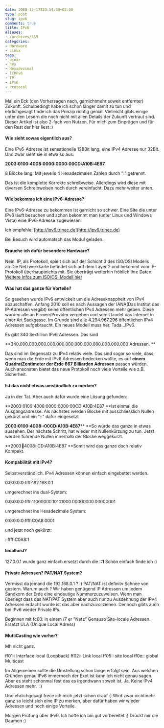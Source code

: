 ```yaml
---
date: 2008-12-17T23:54:39+02:00
type: post
slug: ipv6
comments: true
title: IPv6
aliases:
- /archives/363
categories:
- Hardware
- Linux
tags:
- binär
- hex
- Hexadezimal
- ICMPv6
- IP
- IPv6
- Protocol
---
```


Mal ein Eck (den Vorhersagen nach, garnichtmehr soweit entfernter) Zukunft. Schulbedingt habe ich schon länger damit zu tun und ehrlichgesagt finde ich das Prinzip richtig genial. Vielleicht gibts einige unter den Lesern die noch nicht mit allen Details der Zukunft vertraut sind. Dieser Artikel ist also 2-fach von Nutzen. Für mich zum Einprägen und für den Rest der hier liest :)


#### Wie sieht sowas eigentilch aus?


Eine IPv6-Adresse ist sensationelle 128Bit lang, eine IPv4 Adresse nur 32Bit. Und zwar sieht sie in etwa so aus:

**2003:0100:4008:0000:0000:00CD:A10B:4E87**

8 Blöcke lang. Mit jeweils 4 Hexadezimalen Zahlen durch ":" getrennt.

Das ist die komplette Korrekte schreibweise. Allerdings wird diese mit diversen Schreibweisen noch durch vereinfacht.
Dazu mehr weiter unten.


#### Wie bekomme ich eine IPv6-Adresse?


Eine IPv6-Adresse zu bekommen ist garnicht so schwer. Eine Site die unter IPv6 läuft besuchen und schon bekommt man
(unter Linux und Windows Vista) eine IPv6-Adresse zugewiesen.

Ich empfehle: [http://ipv6.trinec.de](http://ipv6.trinec.de)

Bei Besuch wird automatsch das Modul geladen.


#### Brauche ich dafür besondere Hardware?


Nein. IP, als Protokoll, spielt sich auf der Schicht 3 des ISO/OSI Modells ab.Die Netzwerkkarte befindet sich auf dem Layer 2 und bekommt vom IP-Protokoll überhauptnichts mit. Sie überträgt weiterhin fröhlich ihre Daten.
[Weitere Infos zum ISO/OSI Modell hier](http://de.wikipedia.org/wiki/OSI-Modell)


#### Was hat das ganze für Vorteile?


So gesehen wurde IPv6 entwickelt um die Adressknappheit von IPv4 abzuschaffen. Anfang 2010 soll es nach Aussagen der IANA(Das Institut das IP-Adressen vergibt) keine öffentlichen IPv4 Adressen mehr geben. Diese wurden alle an Firmen/Provider vergeben und somit landet das Internet in einer Art Sackgasse. Im Grunde sind alle 4.294.967.296 öffentlichen IPv4 Adressen aufgebraucht.
Ein neues Modell muss her. Tada...IPv6.

Es gibt 340 Sextillion IPv6 Adressen. Das sind

**340.000.000.000.000.000.000.000.000.000.000.000.000 Adressen.
**

Das sind im Gegensatz zu IPv4 relativ viele. Das sind sogar so viele, dass, wenn man die Erde mit IPv6 Adressen bedecken wollte, es auf **einem QuadratZentimeter der Erde 667 Billiarden Adressen** passen würden. Auch ansonsten bietet das neue Protokoll noch viele Vorteile wie z.B. Sicherheit.


#### Ist das nicht etwas umständlich zu merken?


Ja in der Tat. Aber auch dafür wurde eine Lösung gefunden:

**2003:0100:4008:0000:0000:00CD:A10B:4E87 **Ist einmal die Ausgangsadresse.
Als nächstes werden Blöcke mit ausschliesslich Nullen gekürzt und ein "::" dafür eingesetzt

**2003:0100:4008::00CD:A10B:4E87**** **So würde das ganze in etwas aussehen.
Der nächste Schritt, hat wieder mit Nullenkürzung zu tun.
Jetzt werden führende Nullen innerhalb der Blöcke weggekürzt.

**2003:100:4008::CD:A10B:4E87 **Somit wird das ganze doch relativ Kompakt.


#### Kompabilität mit IPv4?


Selbstverständlich. IPv4 Adressen können einfach eingebettet werden.

0:0:0:0:0:ffff:192.168.0.1

umgerechnet ins dual-System:

0:0:0:0:0:ffff:11000000.10101000.00000000.00000001

umgerechnet ins Hexadezimale System:

0:0:0:0:0:ffff:C0A8:0001

und jetzt noch gekürzt:

::ffff:C0A8:1


#### localhost?


127.0.0.1 wurde ganz einfach ersetzt durch die **::1**
Schön einfach finde ich :)


#### Private Adressen? PAT/NAT System?


Vermisst da jemand die 192.168.0.1 ? :) PAT/NAT ist definitv Schnee von gestern. Warum auch ? Wir haben genügend IP Adressen um jedem Sandkorn der Erde eine eindeutige Nummerzuzuweisen. Wenn man überlegt dass das NAT/PAT System aber auch nur zu Ausdehnung der IPv4 Adressen erdacht wurde ist das aber nachzuvollziehen. Dennoch gibts auch bei IPv6 wieder Private IPs.

Beginnen mit fc00: in einem /7 er "Netz"
Genauso Site-locale Adressen. Ersetzt ULA (Unique Local Adress)


#### MutliCasting wie vorher?


Mh nicht ganz.

ff01:: Interface local (Loopback)
ff02:: Link local
ff05:: site local
ff0e:: global Multicast

Im Allgemeinen sollte die Umstellung schon lange erfolgt sein. Aus welchen Gründen genau IPv6 immernoch der Exot ist kann ich nicht genau sagen. Aber es steht schonmal fest das es irgendwann soweit ist. Ja. Keine IPv4 Adressen mehr.  :)

Und ehrlichgesagt freue ich mich jetzt schon drauf :) Wird zwar nichtmehr ganz so leicht sich eine IP zu merken, aber dafür haben wir wieder Adressen und noch einige Vorteile.

Morgen Prüfung über IPv6. Ich hoffe ich bin gut vorbereitet :)
Drückt mir die Daumen :)
